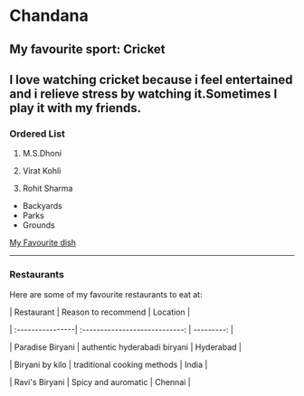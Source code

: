 # Chandana
## My favourite sport: Cricket
I love watching cricket because i feel **entertained** and i relieve **stress** by watching it.Sometimes I play it with my friends.
---
### Ordered List

1. M.S.Dhoni

2. Virat Kohli

3. Rohit Sharma

- Backyards
- Parks
- Grounds


[My Favourite dish](./MyDish.md)


---

### Restaurants

Here are some of my favourite restaurants to eat at:

| Restaurant       | Reason to recommend            | Location   |

| :----------------| :----------------------------: | ---------: |

| Paradise Biryani | authentic hyderabadi biryani   | Hyderabad  |

| Biryani by kilo  | traditional cooking methods    | India      |

| Ravi's Biryani   | Spicy and auromatic            | Chennai    |

